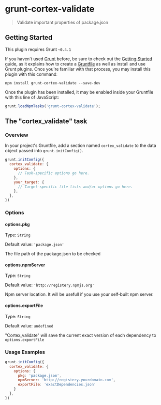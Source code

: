 # grunt-cortex-validate

> Validate important properties of package.json

## Getting Started
This plugin requires Grunt `~0.4.1`

If you haven't used [Grunt](http://gruntjs.com/) before, be sure to check out the [Getting Started](http://gruntjs.com/getting-started) guide, as it explains how to create a [Gruntfile](http://gruntjs.com/sample-gruntfile) as well as install and use Grunt plugins. Once you're familiar with that process, you may install this plugin with this command:

```shell
npm install grunt-cortex-validate --save-dev
```

Once the plugin has been installed, it may be enabled inside your Gruntfile with this line of JavaScript:

```js
grunt.loadNpmTasks('grunt-cortex-validate');
```

## The "cortex_validate" task

### Overview
In your project's Gruntfile, add a section named `cortex_validate` to the data object passed into `grunt.initConfig()`.

```js
grunt.initConfig({
  cortex_validate: {
    options: {
      // Task-specific options go here.
    },
    your_target: {
      // Target-specific file lists and/or options go here.
    },
  },
})
```

### Options

#### options.pkg
Type: `String`

Default value: `'package.json'`

The file path of the package.json to be checked

#### options.npmServer
Type: `String`

Default value: `'http://registery.npmjs.org'`

Npm server location. It will be usefull if you use your self-built npm server.

#### options.exportFile
Type: `String`

Default value: `undefined`

"Cortex_validate" will save the current exact version of each dependency to `options.exportFile`


### Usage Examples

```js
grunt.initConfig({
  cortex_validate: {
    options: {
      pkg: 'package.json',
      npmServer: 'http://registery.yourdomain.com',
      exportFile: 'exactDependencies.json'
    }
  },
})
```